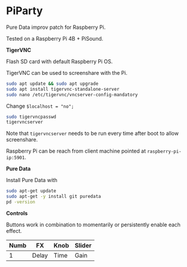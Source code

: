 # PiParty

Pure Data improv patch for Raspberry Pi.

Tested on a Raspberry Pi 4B + PiSound.

**TigerVNC**

Flash SD card with default Raspberry Pi OS.

TigerVNC can be used to screenshare with the Pi.

```sh
sudo apt update && sudo apt upgrade
sudo apt install tigervnc-standalone-server
sudo nano /etc/tigervnc/vncserver-config-mandatory
```

Change `$localhost = "no";`

```sh
sudo tigervncpasswd
tigervncserver
```

Note that `tigervncserver` needs to be run every time after boot to allow screenshare.

Raspberry Pi can be reach from client machine pointed at `raspberry-pi-ip:5901`.

**Pure Data**

Install Pure Data with

```sh
sudo apt-get update
sudo apt-get -y install git puredata
pd -version
```

**Controls**

Buttons work in combination to momentarily or persistently enable each effect.

| Numb | FX | Knob | Slider |
| -- | -- | -- | -- |
| 1 | Delay | Time | Gain |
